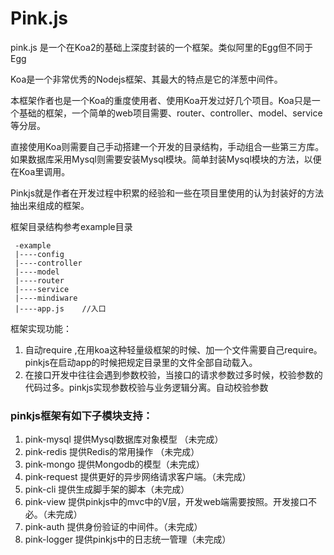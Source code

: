 # Pink.js

 pink.js 是一个在Koa2的基础上深度封装的一个框架。类似阿里的Egg但不同于Egg
 
 Koa是一个非常优秀的Nodejs框架、其最大的特点是它的洋葱中间件。
 
 本框架作者也是一个Koa的重度使用者、使用Koa开发过好几个项目。Koa只是一个基础的框架，一个简单的web项目需要、router、controller、model、service等分层。
 
 直接使用Koa则需要自己手动搭建一个开发的目录结构，手动组合一些第三方库。如果数据库采用Mysql则需要安装Mysql模块。简单封装Mysql模块的方法，以便在Koa里调用。
 
 Pinkjs就是作者在开发过程中积累的经验和一些在项目里使用的认为封装好的方法抽出来组成的框架。
 
 
 框架目录结构参考example目录
 
```$xslt
 -example
 |----config
 |----controller
 |----model
 |----router
 |----service
 |----mindiware
 |----app.js    //入口
```

框架实现功能：
1. 自动require ,在用koa这种轻量级框架的时候、加一个文件需要自己require。pinkjs在启动app的时候把规定目录里的文件全部自动载入。
2. 在接口开发中往往会遇到参数校验，当接口的请求参数过多时候，校验参数的代码过多。pinkjs实现参数校验与业务逻辑分离。自动校验参数


### pinkjs框架有如下子模块支持：

1. pink-mysql   提供Mysql数据库对象模型  （未完成）
2. pink-redis   提供Redis的常用操作    （未完成）
3. pink-mongo   提供Mongodb的模型（未完成）
4. pink-request 提供更好的异步网络请求客户端。（未完成）
5. pink-cli     提供生成脚手架的脚本（未完成）
6. pink-view    提供pinkjs中的mvc中的V层，开发web端需要按照。开发接口不必。（未完成）
7. pink-auth    提供身份验证的中间件。（未完成）
8. pink-logger  提供pinkjs中的日志统一管理（未完成）
